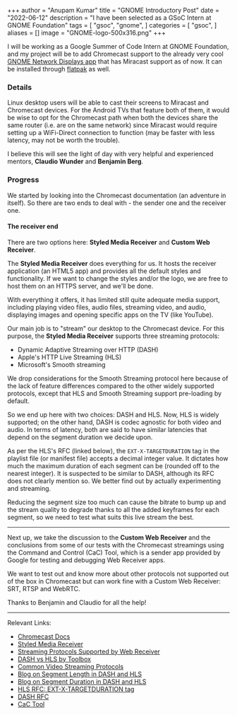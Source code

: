 +++
author = "Anupam Kumar"
title = "GNOME Introductory Post"
date = "2022-06-12"
description = "I have been selected as a GSoC Intern at GNOME Foundation"
tags = [
	"gsoc",
	"gnome",
]
categories = [
	"gsoc",
]
aliases = []
image = "GNOME-logo-500x316.png"
+++

I will be working as a Google Summer of Code Intern at GNOME Foundation, and my project will be to add Chromecast support to the already very cool [GNOME Network Displays app](https://gitlab.gnome.org/GNOME/gnome-network-displays) that has Miracast support as of now. It can be installed through [flatpak](https://flathub.org/apps/details/org.gnome.NetworkDisplays) as well.

### Details

Linux desktop users will be able to cast their screens to Miracast and Chromecast devices. For the Android TVs that feature both of them, it would be wise to opt for the Chromecast path when both the devices share the same router (i.e. are on the same network) since Miracast would require setting up a WiFi-Direct connection to function (may be faster with less latency, may not be worth the trouble).

I believe this will see the light of day with very helpful and experienced mentors, **Claudio Wunder** and **Benjamin Berg**.

### Progress

We started by looking into the Chromecast documentation (an adventure in itself). So there are two ends to deal with - the sender one and the receiver one.

#### The receiver end

There are two options here: **Styled Media Receiver** and **Custom Web Receiver**.

The **Styled Media Receiver** does everything for us. It hosts the receiver application (an HTML5 app) and provides all the default styles and functionality. If we want to change the styles and/or the logo, we are free to host them on an HTTPS server, and we'll be done.

With everything it offers, it has limited still quite adequate media support, including playing video files, audio files, streaming video, and audio, displaying images and opening specific apps on the TV (like YouTube).

Our main job is to "stream" our desktop to the Chromecast device. For this purpose, the **Styled Media Receiver** supports three streaming protocols:
- Dynamic Adaptive Streaming over HTTP (DASH)
- Apple's HTTP Live Streaming (HLS)
- Microsoft's Smooth streaming

We drop considerations for the Smooth Streaming protocol here because of the lack of feature differences compared to the other widely supported protocols, except that HLS and Smooth Streaming support pre-loading by default.

So we end up here with two choices: DASH and HLS. Now, HLS is widely supported; on the other hand, DASH is codec agnostic for both video and audio. In terms of latency, both are said to have similar latencies that depend on the segment duration we decide upon.

As per the HLS's RFC (linked below), the `EXT-X-TARGETDURATION` tag in the playlist file (or manifest file) accepts a decimal integer value. It dictates how much the maximum duration of each segment can be (rounded off to the nearest integer). It is suspected to be similar to DASH, although its RFC does not clearly mention so. We better find out by actually experimenting and streaming.

Reducing the segment size too much can cause the bitrate to bump up and the stream quality to degrade thanks to all the added keyframes for each segment, so we need to test what suits this live stream the best.

---

Next up, we take the discussion to the **Custom Web Receiver** and the conclusions from some of our tests with the Chromecast streamings using the Command and Control (CaC) Tool, which is a sender app provided by Google for testing and debugging Web Receiver apps.

We want to test out and know more about other protocols not supported out of the box in Chromecast but can work fine with a Custom Web Receiver: SRT, RTSP and WebRTC.

Thanks to Benjamin and Claudio for all the help!

---

Relevant Links:
- [Chromecast Docs](https://developers.google.com/cast/docs/)
- [Styled Media Receiver](https://developers.google.com/cast/docs/styled_receiver)
- [Streaming Protocols Supported by Web Receiver](https://developers.google.com/cast/docs/web_receiver/streaming_protocols)
- [DASH vs HLS by Toolbox](https://www.toolbox.com/tech/programming/guest-article/mpeg-dash-vs-hls-which-one-should-you-use/)
- [Common Video Streaming Protocols](https://www.dacast.com/blog/video-streaming-protocol/)
- [Blog on Segment Length in DASH and HLS](https://bitmovin.com/mpeg-dash-hls-segment-length/)
- [Blog on Segment Duration in DASH and HLS](https://streaminglearningcenter.com/learning/choosing-the-optimal-segment-duration.html)
- [HLS RFC: EXT-X-TARGETDURATION tag](https://datatracker.ietf.org/doc/html/rfc8216#section-4.3.3.1)
- [DASH RFC](https://datatracker.ietf.org/doc/html/rfc7933)
- [CaC Tool](https://developers.google.com/cast/docs/debugging/cac_tool)

&nbsp;


